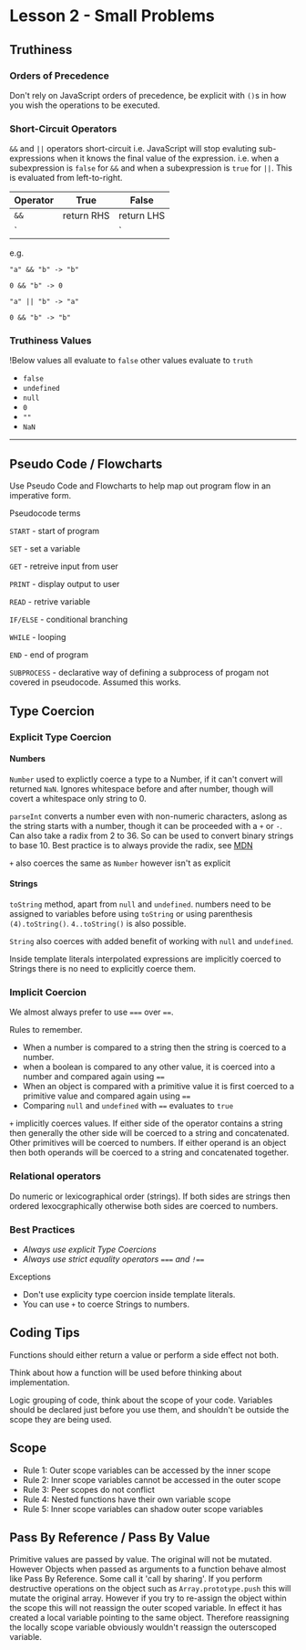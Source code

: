 # Lesson 2 - Small Problems

## Truthiness

### Orders of Precedence

Don't rely on JavaScript orders of precedence, be explicit with `()`s in how you wish the operations to be executed.

### Short-Circuit Operators

`&&` and `||` operators short-circuit i.e. JavaScript will stop evaluting sub-expressions when it knows the final value of the expression. i.e. when a subexpression is `false` for `&&` and when a subexpression is `true` for `||`. This is evaluated from left-to-right.

Operator | True | False
--- | --- | ---
`&&` | return RHS | return LHS
`||` | return LHS | return RHS

e.g.

`"a" && "b" -> "b"`

`0 && "b" -> 0`

`"a" || "b" -> "a"`

`0 && "b" -> "b"`

### Truthiness Values
!Below values all evaluate to `false` other values evaluate to `truth`

- `false`
- `undefined`
- `null`
- `0`
- `""`
- `NaN`

***

## Pseudo Code / Flowcharts

Use Pseudo Code and Flowcharts to help map out program flow in an imperative form.

Pseudocode terms 

`START` - start of program

`SET` - set a variable

`GET` - retreive input from user

`PRINT` - display output to user

`READ` - retrive variable

`IF/ELSE` - conditional branching

`WHILE` - looping

`END` - end of program

`SUBPROCESS` - declarative way of defining a subprocess of progam not covered in pseudocode. Assumed this works.

## Type Coercion

### Explicit Type Coercion

#### Numbers

`Number` used to explictly coerce a type to a Number, if it can't convert will returned `NaN`. Ignores whitespace before and after number, though will covert a whitespace only string to 0.

`parseInt` converts a number even with non-numeric characters, aslong as the string starts with a number, though it can be proceeded with a `+` or `-`. Can also take a radix from 2 to 36. So can be used to convert binary strings to base 10. Best practice is to always provide the radix, see [MDN](https://developer.mozilla.org/en-US/docs/Web/JavaScript/Reference/Global_Objects/parseInt#Description)

`+` also coerces the same as `Number` however isn't as explicit

#### Strings

`toString` method, apart from `null` and `undefined`. numbers need to be assigned to variables before using `toString` or using parenthesis `(4).toString()`. `4..toString()` is also possible.

`String` also coerces with added benefit of working with `null` and `undefined`.

Inside template literals interpolated expressions are implicitly coerced to Strings there is no need to explicitly coerce them.

### Implicit Coercion

We almost always prefer to use `===` over `==`.

Rules to remember.

- When a number is compared to a string then the string is coerced to a number.
- when a boolean is compared to any other value, it is coerced into a number and compared again using `==`
- When an object is compared with a primitive value it is first coerced to a primitive value and compared again using `==`
- Comparing `null` and `undefined` with `==` evaluates to `true`

`+` implicitly coerces values. If either side of the operator contains a string then generally the other side will be coerced to a string and concatenated. Other primitives will be coerced to numbers. If either operand is an object then both operands will be coerced to a string and concatenated together.

### Relational operators

Do numeric or lexicographical order (strings). If both sides are strings then ordered lexocgraphically otherwise both sides are coerced to numbers.

### Best Practices 

- *Always use explicit Type Coercions*
- *Always use strict equality operators `===` and `!==`*

Exceptions 
- Don't use explicity type coercion inside template literals.
- You can use `+` to coerce Strings to numbers.

## Coding Tips

Functions should either return a value or perform a side effect not both.

Think about how a function will be used before thinking about implementation.

Logic grouping of code, think about the scope of your code. Variables should be declared just before you use them, and shouldn't be outside the scope they are being used.

## Scope

- Rule 1: Outer scope variables can be accessed by the inner scope
- Rule 2: Inner scope variables cannot be accessed in the outer scope
- Rule 3: Peer scopes do not conflict
- Rule 4: Nested functions have their own variable scope
- Rule 5: Inner scope variables can shadow outer scope variables

## Pass By Reference / Pass By Value

Primitive values are passed by value. The original will not be mutated. However Objects when passed as arguments to a function behave almost like Pass By Reference. Some call it 'call by sharing'. If you perform destructive operations on the object such as `Array.prototype.push` this will mutate the original array. However if you try to re-assign the object within the scope this will not reassign the outer scoped variable. In effect it has created a local variable pointing to the same object. Therefore reassigning the locally scope variable obviously wouldn't reassign the outerscoped variable.